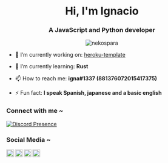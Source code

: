 <h1 align="center">Hi, I'm Ignacio</h1>
<h3 align="center">A JavaScript and Python developer</h3>

<p align="center"> <img src="https://komarev.com/ghpvc/?username=nekospara&label=Profile%20views&color=cdf0ea&style=flat-square" alt="nekospara" /> </p>



- 🔭 I’m currently working on: [heroku-template](https://github.com/nekospara/heroku-example)

- 🌱 I’m currently learning: **Rust**

- 📫 How to reach me: **igna#1337 (881376072015417375)**

- ⚡ Fun fact: **I speak Spanish, japanese and a basic english**


<h3 align="left">Connect with me ~</h3>

[![Discord Presence](https://lanyard-profile-readme.vercel.app/api/881376072015417375)](https://discord.com/users/881376072015417375)

<h3 align="left">Social Media ~</h3>
<a href="https://discord.com/users/881376072015417375">
  <img align="left" alt="Ignacio's Discord" width="20px" src="https://cdn.jsdelivr.net/npm/simple-icons@v3/icons/discord.svg" />
</a>
<a href="https://keybase.io/fumando">
  <img align="left" alt="Ignacio's Keybase" width="20px" src="https://cdn.jsdelivr.net/npm/simple-icons@v3/icons/keybase.svg" />
</a>
<a href="https://www.last.fm/user/webhook">
  <img align="left" alt="Ignacio's Last.fm" width="20px" src="https://cdn.jsdelivr.net/npm/simple-icons@v3/icons/lastdotfm.svg" />
</a>
<a href="https://open.spotify.com/playlist/3FmrgRF8OxtCHUmm9dRzRu?si=dedae40df81a4d68">
  <img align="left" alt="Ignacio's Spotify Playlist" width="20px" src="https://cdn.jsdelivr.net/npm/simple-icons@v3/icons/spotify.svg" />
</a>
